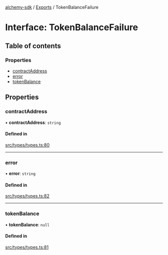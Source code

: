 [alchemy-sdk](../README.md) / [Exports](../modules.md) / TokenBalanceFailure

# Interface: TokenBalanceFailure

## Table of contents

### Properties

- [contractAddress](TokenBalanceFailure.md#contractaddress)
- [error](TokenBalanceFailure.md#error)
- [tokenBalance](TokenBalanceFailure.md#tokenbalance)

## Properties

### contractAddress

• **contractAddress**: `string`

#### Defined in

[src/types/types.ts:80](https://github.com/alchemyplatform/alchemy-sdk-js/blob/145ea50/src/types/types.ts#L80)

___

### error

• **error**: `string`

#### Defined in

[src/types/types.ts:82](https://github.com/alchemyplatform/alchemy-sdk-js/blob/145ea50/src/types/types.ts#L82)

___

### tokenBalance

• **tokenBalance**: ``null``

#### Defined in

[src/types/types.ts:81](https://github.com/alchemyplatform/alchemy-sdk-js/blob/145ea50/src/types/types.ts#L81)
